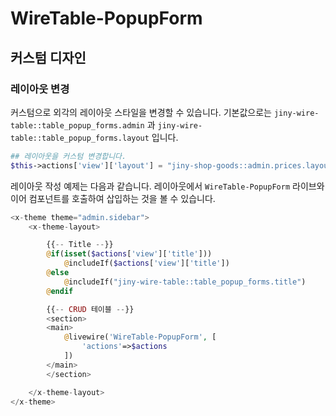 # WireTable-PopupForm


## 커스텀 디자인

### 레이아웃 변경
커스텀으로 외각의 레이아웃 스타일을 변경할 수 있습니다.
기본값으로는 `jiny-wire-table::table_popup_forms.admin` 과 `jiny-wire-table::table_popup_forms.layout` 입니다.

```php
## 레이아웃을 커스텀 변경합니다.
$this->actions['view']['layout'] = "jiny-shop-goods::admin.prices.layout";
```

레이아웃 작성 예제는 다음과 같습니다. 레이아웃에서 `WireTable-PopupForm` 라이브와이어 컴포넌트를 호출하여 삽입하는 것을 볼 수 있습니다.
```php
<x-theme theme="admin.sidebar">
    <x-theme-layout>

        {{-- Title --}}
        @if(isset($actions['view']['title']))
            @includeIf($actions['view']['title'])
        @else
            @includeIf("jiny-wire-table::table_popup_forms.title")
        @endif

        {{-- CRUD 테이블 --}}
        <section>
        <main>
            @livewire('WireTable-PopupForm', [
                'actions'=>$actions
            ])
        </main>
        </section>

    </x-theme-layout>
</x-theme>
```

